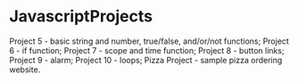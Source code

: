 # JavascriptProjects
Project 5 - basic string and number, true/false, and/or/not functions;
Project 6 - if function;
Project 7 - scope and time function;
Project 8 - button links;
Project 9 - alarm;
Project 10 - loops;
Pizza Project - sample pizza ordering website.
